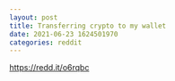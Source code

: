 ```yaml
--- 
layout: post 
title: Transferring crypto to my wallet 
date: 2021-06-23 1624501970 
categories: reddit 
--- 
```

https://redd.it/o6rqbc